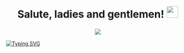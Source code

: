 
<h1 align="center">Salute, ladies and gentlemen!</a> 
<img src="https://github.com/blackcater/blackcater/raw/main/images/Hi.gif" height="32"/></h1>
<h3 align="center"> <img src="https://user-images.githubusercontent.com/89991497/157829176-21325c51-877b-4147-bd52-14cfae1b17ea.svg">
 </h3>

[![Typing SVG](https://readme-typing-svg.herokuapp.com?color=000000&center=true&width=1050&lines=Flutter+Developer;Computer+Science+Student;Looking+for+a+job)](https://git.io/typing-svg)
